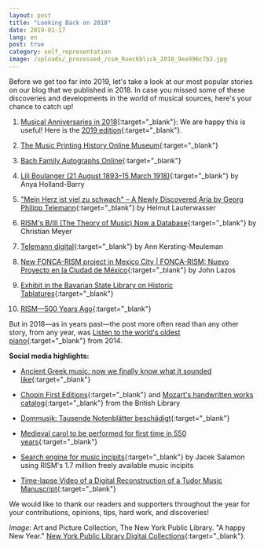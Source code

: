 ```yaml
---
layout: post
title: "Looking Back on 2018"
date: 2019-01-17
lang: en
post: true
category: self_representation
image: /uploads/_processed_/csm_Rueckblick_2018_9ee996c7b2.jpg
---
```



Before we get too far into 2019, let's take a look at our most popular stories on our blog that we published in 2018. In case you missed some of these discoveries and developments in the world of musical sources, here's your chance to catch up!

1. [Musical Anniversaries in 2018](http://www.rism.info/en/home/newsdetails/article/64/musical-anniversaries-in-2018.html){:target="_blank"}: We are happy this is useful! Here is the [2019 edition](http://www.rism.info/home/newsdetails/article/64/musical-anniversaries-in-2019.html){:target="_blank"}.

2. [The Music Printing History Online Museum](http://www.rism.info/en/home/newsdetails/select/electronic-resources/article/2/the-music-printing-history-online-museum.html){:target="_blank"}

3. [Bach Family Autographs Online](http://www.rism.info/en/home/newsdetails/select/electronic-resources/article/64/bach-family-autographs-online.html){:target="_blank"}

4. [Lili Boulanger (21 August 1893–15 March 1918)](http://www.rism.info/en/home/newsdetails/select/new_publications/article/64/lili-boulanger-21-august-1893-15-march-1918.html){:target="_blank"} by Anya Holland-Barry

5. ["Mein Herz ist viel zu schwach" – A Newly Discovered Aria by Georg Philipp Telemann](http://www.rism.info/en/home/newsdetails/select/rediscovered/article/2/mein-herz-ist-viel-zu-schwach-a-newly-discovered-aria-by-georg-philipp-telemann.html){:target="_blank"} by Helmut Lauterwasser

6. [RISM's B/III (The Theory of Music) Now a Database](http://www.rism.info/en/home/newsdetails/select/electronic_resources/article/2/risms-biii-the-theory-of-music-now-a-database.html){:target="_blank"} by Christian Meyer

7. [Telemann digital](http://www.rism.info/en/home/newsdetails/select/library_stocks/article/64/telemann-digital.html){:target="_blank"} by Ann Kersting-Meuleman

8. [New FONCA-RISM project in Mexico City | FONCA-RISM: Nuevo Proyecto en la Ciudad de México](http://www.rism.info/en/home/newsdetails/article/64/new-fonca-rism-project-in-mexico-city-fonca-rism-nuevo-proyecto-en-la-ciudad-de-mexico.html){:target="_blank"} by John Lazos

9. [Exhibit in the Bavarian State Library on Historic Tablatures](http://www.rism.info/en/home/newsdetails/select/events/article/64/exhibit-in-the-bavarian-state-library-on-historic-tablatures.html){:target="_blank"}

10. [RISM—500 Years Ago](http://www.rism.info/en/home/newsdetails/select/self_representation/article/64/rism-500-years-ago.html){:target="_blank"}



But in 2018—as in years past—the post more often read than any other story, from any year, was [Listen to the world's oldest piano](http://www.rism.info/en/home/newsdetails/article/64/listen-to-the-worlds-oldest-piano.html){:target="_blank"} from 2014.



**Social media highlights:**

- [Ancient Greek music: now we finally know what it sounded like](https://theconversation.com/ancient-greek-music-now-we-finally-know-what-it-sounded-like-99895){:target="_blank"}

- [Chopin First Editions](https://blogs.bl.uk/music/2018/07/chopin-first-editions.html){:target="_blank"} and [Mozart's handwritten works catalog](http://www.openculture.com/2018/03/mozarts-diary-where-he-composed-his-final-masterpieces-is-now-digitized-and-available-online.html){:target="_blank"} from the British Library

- [Dommusik: Tausende Notenblätter beschädigt](https://wien.orf.at/news/stories/2925291/){:target="_blank"}

- [Medieval carol to be performed for first time in 550 years](https://www.telegraph.co.uk/news/2018/12/23/medieval-carol-performed-first-time-550-years/){:target="_blank"}

- [Search engine for music incipits](http://musicalsources.org/){:target="_blank"} by Jacek Salamon using RISM's 1.7 million freely available music incipits

- [Time-lapse Video of a Digital Reconstruction of a Tudor Music Manuscript](https://youtu.be/yQ5bfI9BR7E){:target="_blank"}



We would like to thank our readers and supporters throughout the year for your contributions, opinions, tips, hard work, and discoveries!



_Image_: Art and Picture Collection, The New York Public Library. "A happy New Year." [New York Public Library Digital Collections](http://digitalcollections.nypl.org/items/510d47e3-47c3-a3d9-e040-e00a18064a99){:target="_blank"}.

<script type="text/javascript">var switchTo5x=true;</script><script type="text/javascript" src="http://w.sharethis.com/button/buttons.js"></script><script type="text/javascript">stLight.options({publisher: "9b601438-1ce1-49d8-bfd7-9cff5df54c17", doNotHash: false, doNotCopy: false, hashAddressBar: false});</script>


